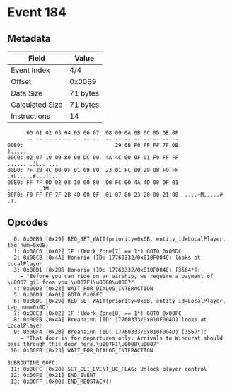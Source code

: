 # Event 184

## Metadata

| Field           | Value    |
|-----------------|----------|
| Event Index     | 4/4      |
| Offset          | 0x00B9   |
| Data Size       | 71 bytes |
| Calculated Size | 71 bytes |
| Instructions    | 14       |

```
      00 01 02 03 04 05 06 07  08 09 0A 0B 0C 0D 0E 0F
      -- -- -- -- -- -- -- --  -- -- -- -- -- -- -- --
00B0:                             29 0B F0 FF FF 7F 0B           )......
00C0: 02 07 10 00 80 00 DC 00  4A 4C 00 0F 01 F0 FF FF  ........JL......
00D0: 7F 2B 4C 00 0F 01 09 80  23 01 FC 00 29 0B F0 FF  .+L.....#...)...
00E0: FF 7F 0D 02 08 10 00 80  00 FC 00 4A 4D 00 0F 01  ...........JM...
00F0: F0 FF FF 7F 2B 4D 00 0F  01 07 80 23 20 00 21 00  ....+M.....# .!.
```

## Opcodes

```
  0: 0x00B9 [0x29] REQ_SET_WAIT(priority=0x0B, entity_id=LocalPlayer, tag_num=0x0B)
  1: 0x00C0 [0x02] IF !(Work_Zone[7] == 1*) GOTO 0x00DC
  2: 0x00C8 [0x4A] Honorio (ID: 17760332/0x010F004C) looks at LocalPlayer
  3: 0x00D1 [0x2B] Honorio (ID: 17760332/0x010F004C) [3564*]:
    → "Before you can ride on an airship, we require a payment of 
\u0007 gil from you.\u007F1\u0000\u0007"
  4: 0x00D8 [0x23] WAIT_FOR_DIALOG_INTERACTION
  5: 0x00D9 [0x01] GOTO 0x00FC
  6: 0x00DC [0x29] REQ_SET_WAIT(priority=0x0B, entity_id=LocalPlayer, tag_num=0x0D)
  7: 0x00E3 [0x02] IF !(Work_Zone[8] == 1*) GOTO 0x00FC
  8: 0x00EB [0x4A] Breanainn (ID: 17760333/0x010F004D) looks at LocalPlayer
  9: 0x00F4 [0x2B] Breanainn (ID: 17760333/0x010F004D) [3567*]:
    → "That door is for departures only. Arrivals to Windurst should pass through this door here.\u007F1\u0000\u0007"
 10: 0x00FB [0x23] WAIT_FOR_DIALOG_INTERACTION

SUBROUTINE_00FC:
 11: 0x00FC [0x20] SET_CLI_EVENT_UC_FLAG: Unlock player control
 12: 0x00FE [0x21] END_EVENT
 13: 0x00FF [0x00] END_REQSTACK()
```
